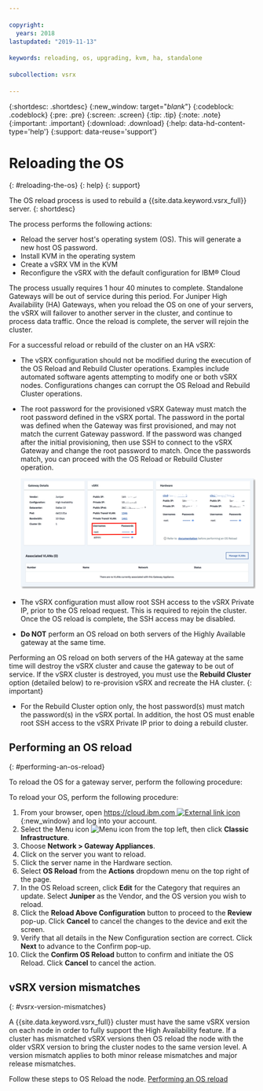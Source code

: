 ```yaml
---

copyright:
  years: 2018
lastupdated: "2019-11-13"

keywords: reloading, os, upgrading, kvm, ha, standalone

subcollection: vsrx

---
```


{:shortdesc: .shortdesc}
{:new_window: target="_blank_"}
{:codeblock: .codeblock}
{:pre: .pre}
{:screen: .screen}
{:tip: .tip}
{:note: .note}
{:important: .important}
{:download: .download}
{:help: data-hd-content-type='help'}
{:support: data-reuse='support'}

# Reloading the OS
{: #reloading-the-os}
{: help}
{: support}

The OS reload process is used to rebuild a {{site.data.keyword.vsrx_full}} server.
{: shortdesc}

The process performs the following actions:

* Reload the server host's operating system (OS). This will generate a new host OS password.
* Install KVM in the operating system
* Create a vSRX VM in the KVM
* Reconfigure the vSRX with the default configuration for IBM® Cloud

The process usually requires 1 hour 40 minutes to complete. Standalone Gateways will be out of service during this period. For Juniper High Availability (HA) Gateways, when you reload the OS on one of your servers, the vSRX will failover to another server in the cluster, and continue to process data traffic. Once the reload is complete, the server will rejoin the cluster.

For a successful reload or rebuild of the cluster on an HA vSRX:

* The vSRX configuration should not be modified during the execution of the OS Reload and Rebuild Cluster operations. Examples include automated software agents attempting to modify one or both vSRX nodes. Configurations changes can corrupt the OS Reload and Rebuild Cluster operations.

* The root password for the provisioned vSRX Gateway must match the root password defined in the vSRX portal. The password in the portal was defined when the Gateway was first provisioned, and may not match the current Gateway password. If the password was changed after the initial provisioning, then use SSH to connect to the vSRX Gateway and change the root password to match. Once the passwords match, you can proceed with the OS Reload or Rebuild Cluster operation.

  ![vSRX Password](images/gw-vsrx-password.png "vSRX Password")

* The vSRX configuration must allow root SSH access to the vSRX Private IP, prior to the OS reload request. This is required to rejoin the cluster. Once the OS reload is complete, the SSH access may be disabled.

* **Do NOT** perform an OS reload on both servers of the Highly Available gateway at the same time.

Performing an OS reload on both servers of the HA gateway at the same time will destroy the vSRX cluster and cause the gateway to be out of service. If the vSRX cluster is destroyed, you must use the **Rebuild Cluster** option (detailed below) to re-provision vSRX and recreate the HA cluster.
{: important}

* For the Rebuild Cluster option only, the host password(s) must match the password(s) in the vSRX portal. In addition, the host OS must enable root SSH access to the vSRX Private IP prior to doing a rebuild cluster.

## Performing an OS reload
{: #performing-an-os-reload}

To reload the OS for a gateway server, perform the following procedure:

To reload your OS, perform the following procedure:

1. From your browser, open [https://cloud.ibm.com ![External link icon](../../icons/launch-glyph.svg "External link icon")](https://cloud.ibm.com){:new_window} and log into your account.
2. Select the Menu icon ![Menu icon](../../icons/icon_hamburger.svg) from the top left, then click **Classic Infrastructure**.
3. Choose **Network > Gateway Appliances**.
4. Click on the server you want to reload.
5. Click the server name in the Hardware section.
4. Select **OS Reload** from the **Actions** dropdown menu on the top right of the page.
5. In the OS Reload screen, click **Edit** for the Category that requires an update. Select **Juniper** as the Vendor, and the OS version you wish to reload.
6. Click the **Reload Above Configuration** button to proceed to the **Review** pop-up. Click **Cancel** to cancel the changes to the device and exit the screen.
7. Verify that all details in the New Configuration section are correct. Click **Next** to advance to the Confirm pop-up.
8. Click the **Confirm OS Reload** button to confirm and initiate the OS Reload. Click **Cancel** to cancel the action.

## vSRX version mismatches
{: #vsrx-version-mismatches}

A {{site.data.keyword.vsrx_full}} cluster must have the same vSRX version on each node in order to fully support the High Availability feature. If a cluster has mismatched vSRX versions then OS reload the node with the older vSRX version to bring the cluster nodes to the same version level. A version mismatch applies to both minor release mismatches and major release mismatches. 

Follow these steps to OS Reload the node. [Performing an OS reload](https://cloud.ibm.com/docs/infrastructure/vsrx?topic=vsrx-performing-an-os-reload#performing-an-os-reload)
